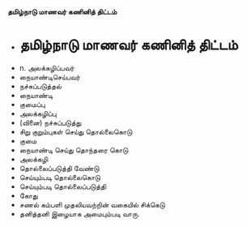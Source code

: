 **தமிழ்நாடு மாணவர் கணினித் திட்டம்**
- # தமிழ்நாடு மாணவர் கணினித் திட்டம்
- n. அலக்கழிப்பவர்
- நையாண்டிசெய்பவர்
- நச்சுப்படுத்தல்
- நையாண்டி
- குமைப்பு
- அலக்கழிப்பு
- (வினை) நச்சுப்படுத்து
- சிறு குறும்புகள் செய்து தொல்லைகொடு
- குமை
- நையாண்டி செய்து தொந்தரை கொடு
- அலக்கழி
- தொல்லைப்படுத்தி வேண்டு
- செய்யும்படி தொல்லைகொடு
- செய்யும்படி தொல்லைப்படுத்தி
- கோது
- சணல் கம்பளி முதலியவற்றின் வகையில் சிக்கெடு
- தனித்தனி இழையாக அமைபும்படி வாரு.

